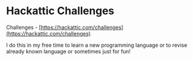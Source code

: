 # Hackattic Challenges

Challenges - [https://hackattic.com/challenges](https://hackattic.com/challenges)

I do this in my free time to learn a new programming language or to revise already known language or sometimes just for fun!
